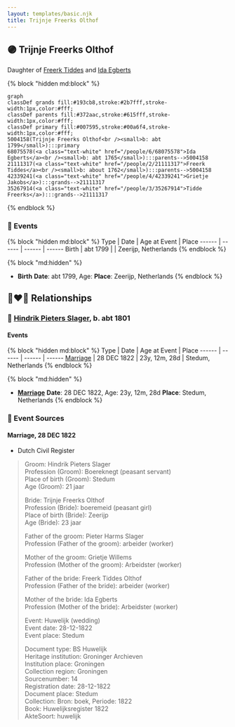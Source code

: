 ```yaml
---
layout: templates/basic.njk
title: Trijnje Freerks Olthof
---
```

## 🟣 Trijnje Freerks Olthof

Daughter of [Freerk Tiddes](/people/2/21111317) and [Ida Egberts](/people/6/68075578)

{% block "hidden md:block" %}
```mermaid
graph
classDef grands fill:#193cb8,stroke:#2b7fff,stroke-width:1px,color:#fff;
classDef parents fill:#372aac,stroke:#615fff,stroke-width:1px,color:#fff;
classDef primary fill:#007595,stroke:#00a6f4,stroke-width:1px,color:#fff;
5004158(Trijnje Freerks Olthof<br /><small>b: abt 1799</small>):::primary
68075578(<a class="text-white" href="/people/6/68075578">Ida Egberts</a><br /><small>b: abt 1765</small>):::parents-->5004158
21111317(<a class="text-white" href="/people/2/21111317">Freerk Tiddes</a><br /><small>b: about 1762</small>):::parents-->5004158
42339241(<a class="text-white" href="/people/4/42339241">Grietje Jakobs</a>):::grands-->21111317
35267914(<a class="text-white" href="/people/3/35267914">Tidde Freerks</a>):::grands-->21111317
```
{% endblock %}

### 📆 Events

{% block "hidden md:block" %}
Type | Date | Age at Event | Place
------ | ------ | ------ | ------
Birth | abt 1799 |  | Zeerijp, Netherlands
{% endblock %}

{% block "md:hidden" %}
- **Birth**
**Date**: abt 1799, Age:
**Place**: Zeerijp, Netherlands
{% endblock %}

## 👩‍❤️‍👨 Relationships

### 🔵 [Hindrik Pieters Slager](/people/5/59390240), b. abt 1801

#### Events

{% block "hidden md:block" %}
Type | Date | Age at Event | Place
------ | ------ | ------ | ------
[Marriage](#event-family-0-event-0) | 28 DEC 1822 | 23y, 12m, 28d | Stedum, Netherlands
{% endblock %}

{% block "md:hidden" %}
- **[Marriage](#event-family-0-event-0)**
**Date**: 28 DEC 1822, Age: 23y, 12m, 28d
**Place**: Stedum, Netherlands
{% endblock %}

### 📰 Event Sources

#### <a id="event-family-0-event-0"></a> Marriage, 28 DEC 1822
* Dutch Civil Register
>   
  > Groom: Hindrik Pieters Slager  
  > Profession (Groom): Boereknegt (peasant servant)  
  > Place of birth (Groom): Stedum  
  > Age (Groom): 21 jaar  
  >   
  > Bride: Trijnje Freerks Olthof  
  > Profession (Bride): boeremeid (peasant girl)  
  > Place of birth (Bride): Zeerijp  
  > Age (Bride): 23 jaar  
  >   
  > Father of the groom: Pieter Harms Slager  
  > Profession (Father of the groom): arbeider (worker)  
  >   
  > Mother of the groom: Grietje Willems  
  > Profession (Mother of the groom): Arbeidster (worker)  
  >   
  > Father of the bride: Freerk Tiddes Olthof  
  > Profession (Father of the bride): arbeider (worker)  
  >   
  > Mother of the bride: Ida Egberts  
  > Profession (Mother of the bride): Arbeidster (worker)  
  >   
  > Event: Huwelijk (wedding)  
  > Event date: 28-12-1822  
  > Event place: Stedum  
  >   
  > Document type: BS Huwelijk  
  > Heritage institution: Groninger Archieven  
  > Institution place: Groningen  
  > Collection region: Groningen  
  > Sourcenumber: 14  
  > Registration date: 28-12-1822  
  > Document place: Stedum  
  > Collection: Bron: boek, Periode: 1822  
  > Book: Huwelijksregister 1822  
  > AkteSoort: huwelijk  
  >